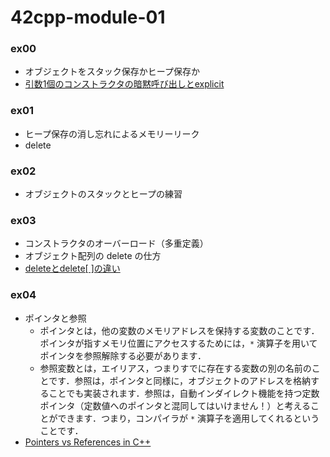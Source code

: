 # 42cpp-module-01
### ex00
- オブジェクトをスタック保存かヒープ保存か
- [引数1個のコンストラクタの暗黙呼び出しとexplicit](http://exlight.net/devel/cpp/explicit.html)

### ex01
- ヒープ保存の消し忘れによるメモリーリーク
- delete

### ex02
- オブジェクトのスタックとヒープの練習

### ex03
- コンストラクタのオーバーロード（多重定義）
- オブジェクト配列の delete の仕方
- [deleteとdelete[ ]の違い](https://superactionshootinggame4.hatenablog.com/entry/2018/01/26/135038)

### ex04
- ポインタと参照
    - ポインタとは，他の変数のメモリアドレスを保持する変数のことです．ポインタが指すメモリ位置にアクセスするためには，`*` 演算子を用いてポインタを参照解除する必要があります．
    - 参照変数とは，エイリアス，つまりすでに存在する変数の別の名前のことです．参照は，ポインタと同様に，オブジェクトのアドレスを格納することでも実装されます．参照は，自動インダイレクト機能を持つ定数ポインタ（定数値へのポインタと混同してはいけません！）と考えることができます．つまり，コンパイラが `*` 演算子を適用してくれるということです． 
- [Pointers vs References in C++](https://www.geeksforgeeks.org/pointers-vs-references-cpp/)
